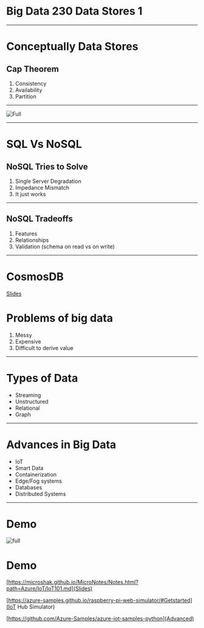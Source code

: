 # Big Data 230 Data Stores 1



---
# Conceptually Data Stores
## Cap Theorem
1. Consistency
2. Availability
3. Partition 

---

![Full](https://microshak.github.io/MicroNotes/Images/Cap.png)

---

# SQL Vs NoSQL
## NoSQL Tries to Solve
1. Single Server Degradation
2. Impedance Mismatch
3. It just works
---
## NoSQL Tradeoffs
1. Features
2. Relationships
3. Validation (schema on read vs on write)

---
# CosmosDB
[Slides]([https://microshak.github.io/MicroNotes/Notes.html?path=Azure/cosmosDB.md](Slides))



# Problems of big data
1. Messy
2. Expensive
3. Difficult to derive value

---

# Types of Data
* Streaming
* Unstructured
* Relational
* Graph

---

# Advances in Big Data
* IoT
* Smart Data
* Containerization
* Edge/Fog systems
* Databases
* Distributed Systems

---
# Demo 
![full](https://microshak.github.io/MicroNotes/Images/week1.png)


# Demo

[https://microshak.github.io/MicroNotes/Notes.html?path=Azure/IoT/IoT101.md](Slides)

[https://azure-samples.github.io/raspberry-pi-web-simulator/#Getstarted](IoT Hub Simulator)

[https://github.com/Azure-Samples/azure-iot-samples-python](Advanced)


